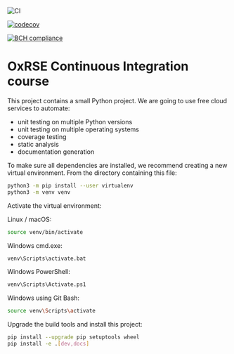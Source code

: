 ![CI](https://github.com/DSeiferth/CI_course/workflows/CI/badge.svg)

[![codecov](https://codecov.io/gh/DSeiferth/CI_course/branch/main/graph/badge.svg?token=JQ0P9WBP3B)](undefined)

[![BCH compliance](https://bettercodehub.com/edge/badge/DSeiferth/CI_course?branch=main)](https://bettercodehub.com/)
# OxRSE Continuous Integration course

This project contains a small Python project. We are going to use free cloud services to automate:

- unit testing on multiple Python versions
- unit testing on multiple operating systems
- coverage testing
- static analysis
- documentation generation

To make sure all dependencies are installed, we recommend creating a new virtual environment.
From the directory containing this file:

```bash
python3 -m pip install --user virtualenv
python3 -m venv venv
```

Activate the virtual environment:

Linux / macOS:
```bash
source venv/bin/activate
```

Windows cmd.exe:
```bash
venv\Scripts\activate.bat
```

Windows PowerShell:
```bash
venv\Scripts\Activate.ps1
```

Windows using Git Bash:
```bash
source venv\Scripts\activate
```

Upgrade the build tools and install this project:

```bash
pip install --upgrade pip setuptools wheel
pip install -e .[dev,docs]
```
